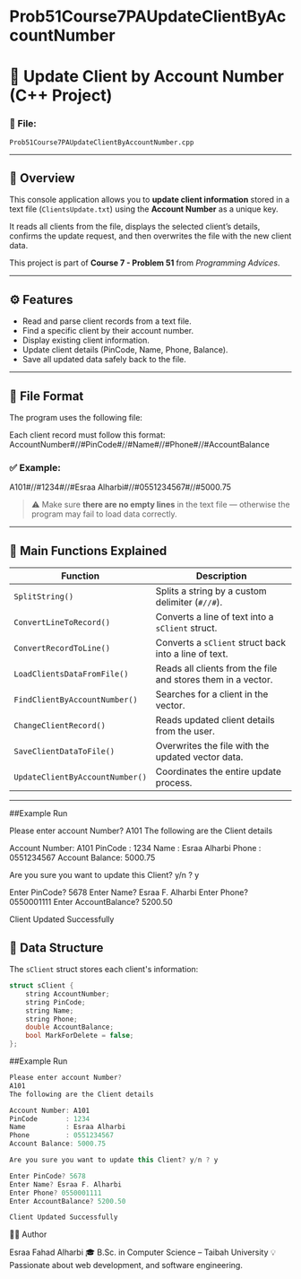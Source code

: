 # Prob51Course7PAUpdateClientByAccountNumber
# 🧾 Update Client by Account Number (C++ Project)

### 📂 File:
`Prob51Course7PAUpdateClientByAccountNumber.cpp`

---

## 📝 Overview

This console application allows you to **update client information** stored in a text file (`ClientsUpdate.txt`) using the **Account Number** as a unique key.

It reads all clients from the file, displays the selected client’s details, confirms the update request, and then overwrites the file with the new client data.

This project is part of **Course 7 - Problem 51** from *Programming Advices*.

---

## ⚙️ Features

- Read and parse client records from a text file.
- Find a specific client by their account number.
- Display existing client information.
- Update client details (PinCode, Name, Phone, Balance).
- Save all updated data safely back to the file.


---

## 📄 File Format

The program uses the following file:

Each client record must follow this format:
AccountNumber#//#PinCode#//#Name#//#Phone#//#AccountBalance
### ✅ Example:
A101#//#1234#//#Esraa Alharbi#//#0551234567#//#5000.75



> ⚠️ Make sure **there are no empty lines** in the text file — otherwise the program may fail to load data correctly.

---


## 🧩 Main Functions Explained

| Function | Description |
|-----------|-------------|
| `SplitString()` | Splits a string by a custom delimiter (`#//#`). |
| `ConvertLineToRecord()` | Converts a line of text into a `sClient` struct. |
| `ConvertRecordToLine()` | Converts a `sClient` struct back into a line of text. |
| `LoadClientsDataFromFile()` | Reads all clients from the file and stores them in a vector. |
| `FindClientByAccountNumber()` | Searches for a client in the vector. |
| `ChangeClientRecord()` | Reads updated client details from the user. |
| `SaveClientDataToFile()` | Overwrites the file with the updated vector data. |
| `UpdateClientByAccountNumber()` | Coordinates the entire update process. |

---
##Example Run

Please enter account Number?
A101
The following are the Client details

Account Number: A101
PinCode       : 1234
Name          : Esraa Alharbi
Phone         : 0551234567
Account Balance: 5000.75

Are you sure you want to update this Client? y/n ? y

Enter PinCode? 5678
Enter Name? Esraa F. Alharbi
Enter Phone? 0550001111
Enter AccountBalance? 5200.50

Client Updated Successfully

## 🧠 Data Structure

The `sClient` struct stores each client's information:
```cpp
struct sClient {
    string AccountNumber;
    string PinCode;
    string Name;
    string Phone;
    double AccountBalance;
    bool MarkForDelete = false;
};
```

##Example Run
```cpp
Please enter account Number?
A101
The following are the Client details

Account Number: A101
PinCode       : 1234
Name          : Esraa Alharbi
Phone         : 0551234567
Account Balance: 5000.75

Are you sure you want to update this Client? y/n ? y

Enter PinCode? 5678
Enter Name? Esraa F. Alharbi
Enter Phone? 0550001111
Enter AccountBalance? 5200.50

Client Updated Successfully
```
👩‍💻 Author

Esraa Fahad Alharbi
🎓 B.Sc. in Computer Science – Taibah University
💡 Passionate about web development, and software engineering.

